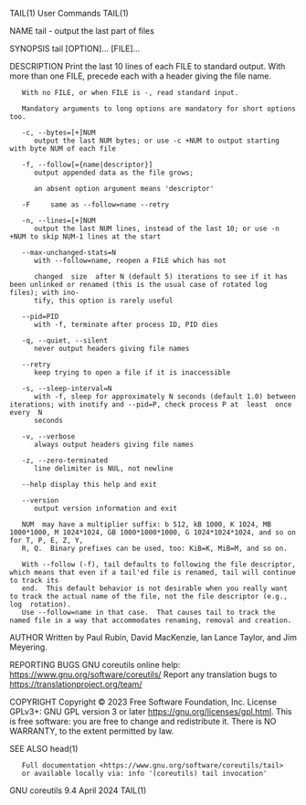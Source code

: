 TAIL(1)									 User Commands								       TAIL(1)

NAME
       tail - output the last part of files

SYNOPSIS
       tail [OPTION]... [FILE]...

DESCRIPTION
       Print the last 10 lines of each FILE to standard output.	 With more than one FILE, precede each with a header giving the file name.

       With no FILE, or when FILE is -, read standard input.

       Mandatory arguments to long options are mandatory for short options too.

       -c, --bytes=[+]NUM
	      output the last NUM bytes; or use -c +NUM to output starting with byte NUM of each file

       -f, --follow[={name|descriptor}]
	      output appended data as the file grows;

	      an absent option argument means 'descriptor'

       -F     same as --follow=name --retry

       -n, --lines=[+]NUM
	      output the last NUM lines, instead of the last 10; or use -n +NUM to skip NUM-1 lines at the start

       --max-unchanged-stats=N
	      with --follow=name, reopen a FILE which has not

	      changed  size  after N (default 5) iterations to see if it has been unlinked or renamed (this is the usual case of rotated log files); with ino‐
	      tify, this option is rarely useful

       --pid=PID
	      with -f, terminate after process ID, PID dies

       -q, --quiet, --silent
	      never output headers giving file names

       --retry
	      keep trying to open a file if it is inaccessible

       -s, --sleep-interval=N
	      with -f, sleep for approximately N seconds (default 1.0) between iterations; with inotify and --pid=P, check process P at	 least	once  every  N
	      seconds

       -v, --verbose
	      always output headers giving file names

       -z, --zero-terminated
	      line delimiter is NUL, not newline

       --help display this help and exit

       --version
	      output version information and exit

       NUM  may have a multiplier suffix: b 512, kB 1000, K 1024, MB 1000*1000, M 1024*1024, GB 1000*1000*1000, G 1024*1024*1024, and so on for T, P, E, Z, Y,
       R, Q.  Binary prefixes can be used, too: KiB=K, MiB=M, and so on.

       With --follow (-f), tail defaults to following the file descriptor, which means that even if a tail'ed file is renamed, tail will continue to track its
       end.  This default behavior is not desirable when you really want to track the actual name of the file, not the file descriptor (e.g.,  log  rotation).
       Use --follow=name in that case.	That causes tail to track the named file in a way that accommodates renaming, removal and creation.

AUTHOR
       Written by Paul Rubin, David MacKenzie, Ian Lance Taylor, and Jim Meyering.

REPORTING BUGS
       GNU coreutils online help: <https://www.gnu.org/software/coreutils/>
       Report any translation bugs to <https://translationproject.org/team/>

COPYRIGHT
       Copyright © 2023 Free Software Foundation, Inc.	License GPLv3+: GNU GPL version 3 or later <https://gnu.org/licenses/gpl.html>.
       This is free software: you are free to change and redistribute it.  There is NO WARRANTY, to the extent permitted by law.

SEE ALSO
       head(1)

       Full documentation <https://www.gnu.org/software/coreutils/tail>
       or available locally via: info '(coreutils) tail invocation'

GNU coreutils 9.4							  April 2024								       TAIL(1)
